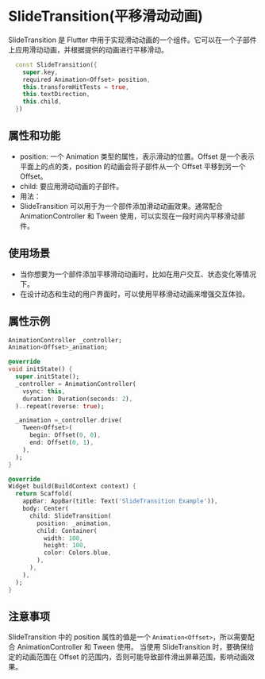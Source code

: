 # SlideTransition(平移滑动动画)

SlideTransition 是 Flutter 中用于实现滑动动画的一个组件。它可以在一个子部件上应用滑动动画，并根据提供的动画进行平移滑动。

```dart
  const SlideTransition({
    super.key,
    required Animation<Offset> position,
    this.transformHitTests = true,
    this.textDirection,
    this.child,
  })
```

## 属性和功能

- position: 一个 Animation<Offset> 类型的属性，表示滑动的位置。Offset 是一个表示平面上的点的类，position 的动画会将子部件从一个 Offset 平移到另一个 Offset。
- child: 要应用滑动动画的子部件。
- 用法：
- SlideTransition 可以用于为一个部件添加滑动动画效果。通常配合 AnimationController 和 Tween 使用，可以实现在一段时间内平移滑动部件。

## 使用场景

- 当你想要为一个部件添加平移滑动动画时，比如在用户交互、状态变化等情况下。
- 在设计动态和生动的用户界面时，可以使用平移滑动动画来增强交互体验。

## 属性示例

```dart
AnimationController _controller;
Animation<Offset>_animation;

@override
void initState() {
  super.initState();
  _controller = AnimationController(
    vsync: this,
    duration: Duration(seconds: 2),
  )..repeat(reverse: true);

  _animation =_controller.drive(
    Tween<Offset>(
      begin: Offset(0, 0),
      end: Offset(0, 1),
    ),
  );
}

@override
Widget build(BuildContext context) {
  return Scaffold(
    appBar: AppBar(title: Text('SlideTransition Example')),
    body: Center(
      child: SlideTransition(
        position: _animation,
        child: Container(
          width: 100,
          height: 100,
          color: Colors.blue,
        ),
      ),
    ),
  );
}
```

## 注意事项

SlideTransition 中的 position 属性的值是一个 `Animation<Offset>`，所以需要配合 AnimationController 和 Tween 使用。
当使用 SlideTransition 时，要确保给定的动画范围在 Offset 的范围内，否则可能导致部件滑出屏幕范围，影响动画效果。
